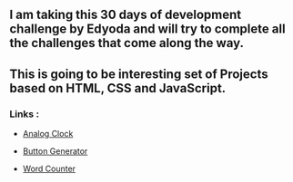 ## I am taking this 30 days of development challenge by Edyoda and will try to complete all the challenges that come along the way.
## This is going to be interesting set of Projects based on HTML, CSS and JavaScript.
### Links :

- [Analog Clock](https://644a898ba163880e6324c6f8--leafy-beignet-86013e.netlify.app/)

* [Button Generator](https://remarkable-lokum-8442c8.netlify.app/)

+ [Word Counter](https://644bf882f089f60d995d23a6--extraordinary-pixie-1b3043.netlify.app/)
